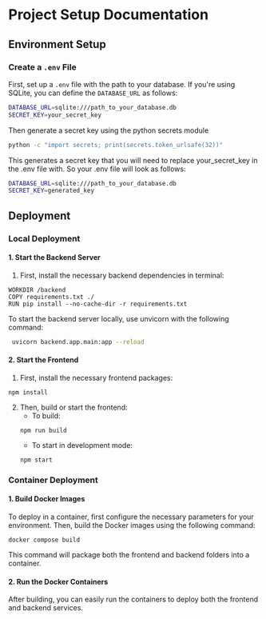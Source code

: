 # Project Setup Documentation

## Environment Setup

### Create a `.env` File
First, set up a `.env` file with the path to your database. If you're using SQLite, you can define the `DATABASE_URL` as follows:

```bash
DATABASE_URL=sqlite:///path_to_your_database.db
SECRET_KEY=your_secret_key
```

Then generate a secret key using the python secrets module

```bash
python -c "import secrets; print(secrets.token_urlsafe(32))"
```

This generates a secret key that you will need to replace your_secret_key in the .env file with. So your .env file will look as follows:

```bash
DATABASE_URL=sqlite:///path_to_your_database.db
SECRET_KEY=generated_key
```

## Deployment 

### Local Deployment

#### 1. Start the Backend Server 
1. First, install the necessary backend dependencies in terminal:
```
WORKDIR /backend
COPY requirements.txt ./
RUN pip install --no-cache-dir -r requirements.txt
```
To start the backend server locally, use unvicorn with the following command:

```bash
 uvicorn backend.app.main:app --reload 
```

#### 2. Start the Frontend

1. First, install the necessary frontend packages:
```
npm install
```

2. Then, build or start the frontend:
    - To build:
    ```
    npm run build 
    ```
    - To start in development mode:
    ``` 
    npm start 
    ```

### Container Deployment 

#### 1. Build Docker Images

To deploy in a container, first configure the necessary parameters for your environment. Then, build the Docker images using the following command:

```
docker compose build 
```

This command will package both the frontend and backend folders into a container.

#### 2. Run the Docker Containers
After building, you can easily run the containers to deploy both the frontend and backend services.

